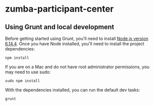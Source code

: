 # zumba-participant-center
Using Grunt and local development
---------------------------------

Before getting started using Grunt, you'll need to install [Node.js version 6.14.4](https://nodejs.org/en/blog/release/v6.14.4/). Once you have Node installed, you'll need to install the project
dependencies:

```
npm install
```

If you are on a Mac and do not have root administrator permissions, you may need to use sudo:

```
sudo npm install
```

With the dependencies installed, you can run the default dev tasks:

```
grunt
```